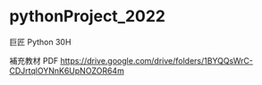 # pythonProject_2022

巨匠 Python 30H

補充教材 PDF
https://drive.google.com/drive/folders/1BYQQsWrC-CDJrtqlOYNnK6UpNOZOR64m
